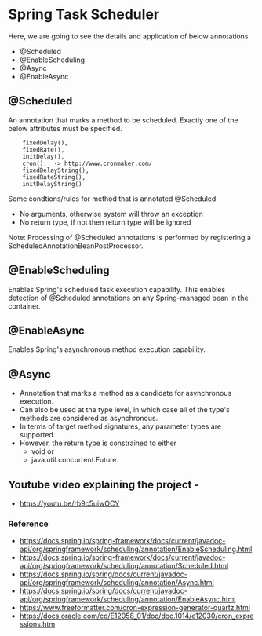 # Spring Task Scheduler

Here, we are going to see the details and application of below annotations
* @Scheduled
* @EnableScheduling
* @Async
* @EnableAsync

## @Scheduled
An annotation that marks a method to be scheduled. Exactly one of the below attributes must be specified.

		fixedDelay(),
		fixedRate(),
		initDelay(),
		cron(),  -> http://www.cronmaker.com/
		fixedDelayString(),
		fixedRateString(),
		initDelayString()
		
Some condtions/rules for method that is annotated @Scheduled

* No arguments, otherwise system will throw an exception
* No return type, if not then return type will be ignored

Note: Processing of @Scheduled annotations is performed by registering a ScheduledAnnotationBeanPostProcessor. 

## @EnableScheduling
Enables Spring's scheduled task execution capability.
This enables detection of @Scheduled annotations on any Spring-managed bean in the container. 

## @EnableAsync
Enables Spring's asynchronous method execution capability.

## @Async
* Annotation that marks a method as a candidate for asynchronous execution. 
* Can also be used at the type level, in which case all of the type's methods are considered as asynchronous.
* In terms of target method signatures, any parameter types are supported. 
* However, the return type is constrained to either 
	* void or 
	* java.util.concurrent.Future. 

## Youtube video explaining the project - 
* https://youtu.be/rb9c5uiwOCY
	
### Reference
* https://docs.spring.io/spring-framework/docs/current/javadoc-api/org/springframework/scheduling/annotation/EnableScheduling.html
* https://docs.spring.io/spring-framework/docs/current/javadoc-api/org/springframework/scheduling/annotation/Scheduled.html
* https://docs.spring.io/spring/docs/current/javadoc-api/org/springframework/scheduling/annotation/Async.html
* https://docs.spring.io/spring/docs/current/javadoc-api/org/springframework/scheduling/annotation/EnableAsync.html
* https://www.freeformatter.com/cron-expression-generator-quartz.html
* https://docs.oracle.com/cd/E12058_01/doc/doc.1014/e12030/cron_expressions.htm